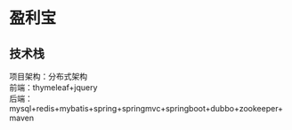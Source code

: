 # 盈利宝
## 技术栈
项目架构：分布式架构\
前端：thymeleaf+jquery\
后端：mysql+redis+mybatis+spring+springmvc+springboot+dubbo+zookeeper+maven

